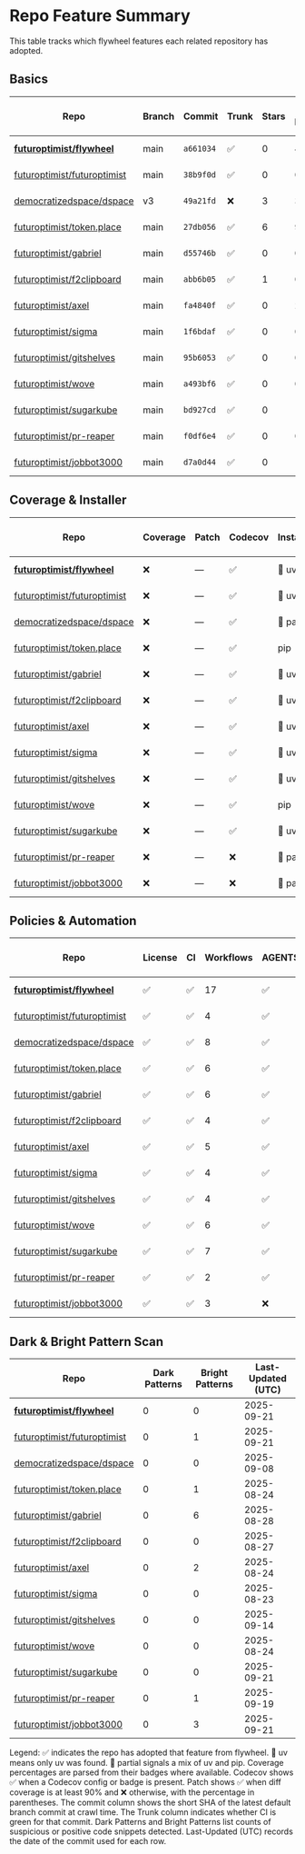 # Repo Feature Summary

This table tracks which flywheel features each related repository has adopted.

<!-- spellchecker: disable -->
## Basics
| Repo | Branch | Commit | Trunk | Stars | Open Issues | Last-Updated (UTC) |
| ---- | ------ | ------ | ----- | ----- | ----------- | ----------------- |
| **[futuroptimist/flywheel](https://github.com/futuroptimist/flywheel)** | main | `a661034` | ✅ | 0 | 4 | 2025-09-21 |
| [futuroptimist/futuroptimist](https://github.com/futuroptimist/futuroptimist) | main | `38b9f0d` | ✅ | 0 | 0 | 2025-09-21 |
| [democratizedspace/dspace](https://github.com/democratizedspace/dspace) | v3 | `49a21fd` | ❌ | 3 | 37 | 2025-09-08 |
| [futuroptimist/token.place](https://github.com/futuroptimist/token.place) | main | `27db056` | ✅ | 6 | 9 | 2025-08-24 |
| [futuroptimist/gabriel](https://github.com/futuroptimist/gabriel) | main | `d55746b` | ✅ | 0 | 0 | 2025-08-28 |
| [futuroptimist/f2clipboard](https://github.com/futuroptimist/f2clipboard) | main | `abb6b05` | ✅ | 1 | 0 | 2025-08-27 |
| [futuroptimist/axel](https://github.com/futuroptimist/axel) | main | `fa4840f` | ✅ | 0 | 2 | 2025-08-24 |
| [futuroptimist/sigma](https://github.com/futuroptimist/sigma) | main | `1f6bdaf` | ✅ | 0 | 0 | 2025-08-23 |
| [futuroptimist/gitshelves](https://github.com/futuroptimist/gitshelves) | main | `95b6053` | ✅ | 0 | 0 | 2025-09-14 |
| [futuroptimist/wove](https://github.com/futuroptimist/wove) | main | `a493bf6` | ✅ | 0 | 0 | 2025-08-24 |
| [futuroptimist/sugarkube](https://github.com/futuroptimist/sugarkube) | main | `bd927cd` | ✅ | 0 | 14 | 2025-09-21 |
| [futuroptimist/pr-reaper](https://github.com/futuroptimist/pr-reaper) | main | `f0df6e4` | ✅ | 0 | 0 | 2025-09-19 |
| [futuroptimist/jobbot3000](https://github.com/futuroptimist/jobbot3000) | main | `d7a0d44` | ✅ | 0 | 14 | 2025-09-21 |

## Coverage & Installer
| Repo | Coverage | Patch | Codecov | Installer | Last-Updated (UTC) |
| ---- | -------- | ----- | ------- | --------- | ----------------- |
| **[futuroptimist/flywheel](https://github.com/futuroptimist/flywheel)** | ❌ | — | ✅ | 🚀 uv | 2025-09-21 |
| [futuroptimist/futuroptimist](https://github.com/futuroptimist/futuroptimist) | ❌ | — | ✅ | 🚀 uv | 2025-09-21 |
| [democratizedspace/dspace](https://github.com/democratizedspace/dspace) | ❌ | — | ✅ | 🔶 partial | 2025-09-08 |
| [futuroptimist/token.place](https://github.com/futuroptimist/token.place) | ❌ | — | ✅ | pip | 2025-08-24 |
| [futuroptimist/gabriel](https://github.com/futuroptimist/gabriel) | ❌ | — | ✅ | 🚀 uv | 2025-08-28 |
| [futuroptimist/f2clipboard](https://github.com/futuroptimist/f2clipboard) | ❌ | — | ✅ | 🚀 uv | 2025-08-27 |
| [futuroptimist/axel](https://github.com/futuroptimist/axel) | ❌ | — | ✅ | 🚀 uv | 2025-08-24 |
| [futuroptimist/sigma](https://github.com/futuroptimist/sigma) | ❌ | — | ✅ | 🚀 uv | 2025-08-23 |
| [futuroptimist/gitshelves](https://github.com/futuroptimist/gitshelves) | ❌ | — | ✅ | 🚀 uv | 2025-09-14 |
| [futuroptimist/wove](https://github.com/futuroptimist/wove) | ❌ | — | ✅ | pip | 2025-08-24 |
| [futuroptimist/sugarkube](https://github.com/futuroptimist/sugarkube) | ❌ | — | ✅ | 🚀 uv | 2025-09-21 |
| [futuroptimist/pr-reaper](https://github.com/futuroptimist/pr-reaper) | ❌ | — | ❌ | 🔶 partial | 2025-09-19 |
| [futuroptimist/jobbot3000](https://github.com/futuroptimist/jobbot3000) | ❌ | — | ❌ | 🔶 partial | 2025-09-21 |

## Policies & Automation
| Repo | License | CI | Workflows | AGENTS.md | Code of Conduct | Contributing | Pre-commit | Last-Updated (UTC) |
| ---- | ------- | -- | --------- | --------- | --------------- | ------------ | ---------- | ----------------- |
| **[futuroptimist/flywheel](https://github.com/futuroptimist/flywheel)** | ✅ | ✅ | 17 | ✅ | ✅ | ✅ | ✅ | 2025-09-21 |
| [futuroptimist/futuroptimist](https://github.com/futuroptimist/futuroptimist) | ✅ | ✅ | 4 | ✅ | ✅ | ✅ | ✅ | 2025-09-21 |
| [democratizedspace/dspace](https://github.com/democratizedspace/dspace) | ✅ | ✅ | 8 | ✅ | ✅ | ✅ | ✅ | 2025-09-08 |
| [futuroptimist/token.place](https://github.com/futuroptimist/token.place) | ✅ | ✅ | 6 | ✅ | ✅ | ✅ | ✅ | 2025-08-24 |
| [futuroptimist/gabriel](https://github.com/futuroptimist/gabriel) | ✅ | ✅ | 6 | ✅ | ✅ | ✅ | ✅ | 2025-08-28 |
| [futuroptimist/f2clipboard](https://github.com/futuroptimist/f2clipboard) | ✅ | ✅ | 4 | ✅ | ✅ | ✅ | ✅ | 2025-08-27 |
| [futuroptimist/axel](https://github.com/futuroptimist/axel) | ✅ | ✅ | 5 | ✅ | ✅ | ✅ | ✅ | 2025-08-24 |
| [futuroptimist/sigma](https://github.com/futuroptimist/sigma) | ✅ | ✅ | 4 | ✅ | ✅ | ✅ | ✅ | 2025-08-23 |
| [futuroptimist/gitshelves](https://github.com/futuroptimist/gitshelves) | ✅ | ✅ | 4 | ✅ | ❌ | ❌ | ❌ | 2025-09-14 |
| [futuroptimist/wove](https://github.com/futuroptimist/wove) | ✅ | ✅ | 6 | ✅ | ✅ | ✅ | ✅ | 2025-08-24 |
| [futuroptimist/sugarkube](https://github.com/futuroptimist/sugarkube) | ✅ | ✅ | 7 | ✅ | ✅ | ✅ | ✅ | 2025-09-21 |
| [futuroptimist/pr-reaper](https://github.com/futuroptimist/pr-reaper) | ✅ | ✅ | 2 | ✅ | ✅ | ✅ | ❌ | 2025-09-19 |
| [futuroptimist/jobbot3000](https://github.com/futuroptimist/jobbot3000) | ✅ | ✅ | 3 | ❌ | ❌ | ❌ | ❌ | 2025-09-21 |

## Dark & Bright Pattern Scan
| Repo | Dark Patterns | Bright Patterns | Last-Updated (UTC) |
| ---- | ------------- | --------------- | ----------------- |
| **[futuroptimist/flywheel](https://github.com/futuroptimist/flywheel)** | 0 | 0 | 2025-09-21 |
| [futuroptimist/futuroptimist](https://github.com/futuroptimist/futuroptimist) | 0 | 1 | 2025-09-21 |
| [democratizedspace/dspace](https://github.com/democratizedspace/dspace) | 0 | 0 | 2025-09-08 |
| [futuroptimist/token.place](https://github.com/futuroptimist/token.place) | 0 | 1 | 2025-08-24 |
| [futuroptimist/gabriel](https://github.com/futuroptimist/gabriel) | 0 | 6 | 2025-08-28 |
| [futuroptimist/f2clipboard](https://github.com/futuroptimist/f2clipboard) | 0 | 0 | 2025-08-27 |
| [futuroptimist/axel](https://github.com/futuroptimist/axel) | 0 | 2 | 2025-08-24 |
| [futuroptimist/sigma](https://github.com/futuroptimist/sigma) | 0 | 0 | 2025-08-23 |
| [futuroptimist/gitshelves](https://github.com/futuroptimist/gitshelves) | 0 | 0 | 2025-09-14 |
| [futuroptimist/wove](https://github.com/futuroptimist/wove) | 0 | 0 | 2025-08-24 |
| [futuroptimist/sugarkube](https://github.com/futuroptimist/sugarkube) | 0 | 0 | 2025-09-21 |
| [futuroptimist/pr-reaper](https://github.com/futuroptimist/pr-reaper) | 0 | 1 | 2025-09-19 |
| [futuroptimist/jobbot3000](https://github.com/futuroptimist/jobbot3000) | 0 | 3 | 2025-09-21 |

Legend: ✅ indicates the repo has adopted that feature from flywheel. 🚀 uv means only uv was found. 🔶 partial signals a mix of uv and pip.
Coverage percentages are parsed from their badges where available. Codecov shows ✅ when a Codecov config or badge is present. Patch shows ✅ when diff coverage is at least 90% and ❌ otherwise, with the percentage in parentheses.
The commit column shows the short SHA of the latest default branch commit at crawl time. The Trunk column indicates whether CI is green for that commit. Dark Patterns and Bright Patterns list counts of suspicious or positive code snippets detected.
Last-Updated (UTC) records the date of the commit used for each row.
